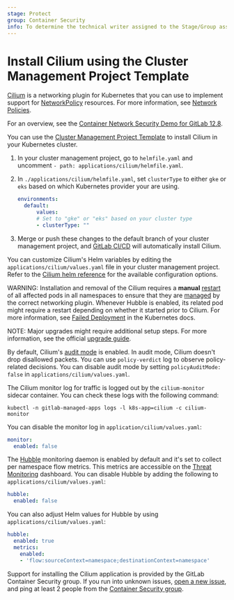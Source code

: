 ```yaml
---
stage: Protect
group: Container Security
info: To determine the technical writer assigned to the Stage/Group associated with this page, see https://about.gitlab.com/handbook/engineering/ux/technical-writing/#designated-technical-writers
---
```


# Install Cilium using the Cluster Management Project Template

[Cilium](https://cilium.io/) is a networking plugin for Kubernetes that you can use to implement
support for [NetworkPolicy](https://kubernetes.io/docs/concepts/services-networking/network-policies/)
resources. For more information, see [Network Policies](../../topics/autodevops/stages.md#network-policy).

<i class="fa fa-youtube-play youtube" aria-hidden="true"></i>
For an overview, see the
[Container Network Security Demo for GitLab 12.8](https://www.youtube.com/watch?v=pgUEdhdhoUI).

You can use the [Cluster Management Project Template](../management_project_template.md)
to install Cilium in your Kubernetes cluster.

1. In your cluster management project, go to `helmfile.yaml` and uncomment `- path: applications/cilium/helmfile.yaml`.
1. In `./applications/cilium/helmfile.yaml`, set `clusterType` to either `gke` or `eks` based on which Kubernetes provider your are using.

    ```yaml
    environments:
      default:
          values:
          # Set to "gke" or "eks" based on your cluster type
          - clusterType: ""
    ```

1. Merge or push these changes to the default branch of your cluster management project,
and [GitLab CI/CD](https://docs.gitlab.com/ee/ci/README.html) will automatically install Cilium.

You can customize Cilium's Helm variables by editing the `applications/cilium/values.yaml`
file in your cluster management project. Refer to the [Cilium helm reference](https://docs.cilium.io/en/stable/helm-reference/)
for the available configuration options.

WARNING:
Installation and removal of the Cilium requires a **manual**
[restart](https://docs.cilium.io/en/stable/gettingstarted/k8s-install-gke/#restart-unmanaged-pods)
of all affected pods in all namespaces to ensure that they are
[managed](https://docs.cilium.io/en/v1.10/operations/troubleshooting/#ensure-managed-pod)
by the correct networking plugin. Whenever Hubble is enabled, its related pod might require a
restart depending on whether it started prior to Cilium. For more information, see
[Failed Deployment](https://kubernetes.io/docs/concepts/workloads/controllers/deployment/#failed-deployment)
in the Kubernetes docs.

NOTE:
Major upgrades might require additional setup steps. For more information, see
the official [upgrade guide](https://docs.cilium.io/en/v1.10/operations/upgrade/).

By default, Cilium's
[audit mode](https://docs.cilium.io/en/v1.10/gettingstarted/policy-creation/#enable-policy-audit-mode)
is enabled. In audit mode, Cilium doesn't drop disallowed packets. You
can use `policy-verdict` log to observe policy-related decisions. You
can disable audit mode by setting `policyAuditMode: false` in
`applications/cilium/values.yaml`.

The Cilium monitor log for traffic is logged out by the
`cilium-monitor` sidecar container. You can check these logs with the following command:

```shell
kubectl -n gitlab-managed-apps logs -l k8s-app=cilium -c cilium-monitor
```

You can disable the monitor log in `application/cilium/values.yaml`:

```yaml
monitor:
  enabled: false
```

The [Hubble](https://github.com/cilium/hubble) monitoring daemon is enabled by default
and it's set to collect per namespace flow metrics. This metrics are accessible on the
[Threat Monitoring](../application_security/threat_monitoring/index.md)
dashboard. You can disable Hubble by adding the following to
`applications/cilium/values.yaml`:

```yaml
hubble:
  enabled: false
```

You can also adjust Helm values for Hubble by using
`applications/cilium/values.yaml`:

```yaml
hubble:
  enabled: true
  metrics:
    enabled:
    - 'flow:sourceContext=namespace;destinationContext=namespace'
```

Support for installing the Cilium application is provided by the
GitLab Container Security group. If you run into unknown issues,
[open a new issue](https://gitlab.com/gitlab-org/gitlab/-/issues/new), and ping at
least 2 people from the
[Container Security group](https://about.gitlab.com/handbook/product/categories/#container-security-group).

